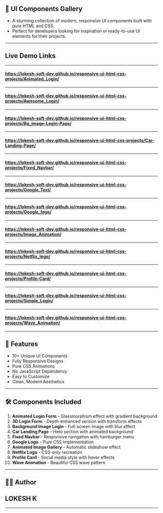 ## 🎨 UI Components Gallery

- A stunning collection of modern, responsive UI components built with pure HTML and CSS. 
- Perfect for developers looking for inspiration or ready-to-use UI elements for their projects.

---

## Live Demo Links 

---

#### https://lokesh-soft-dev.github.io/responsive-ui-html-css-projects/Animated_Login/
---
#### https://lokesh-soft-dev.github.io/responsive-ui-html-css-projects/Awesome_Login/
---
#### https://lokesh-soft-dev.github.io/responsive-ui-html-css-projects/Bg_image-Login-Page/
---
#### https://lokesh-soft-dev.github.io/responsive-ui-html-css-projects/Car-Landing-Page/
---
#### https://lokesh-soft-dev.github.io/responsive-ui-html-css-projects/Fixed_Navbar/
---
#### https://lokesh-soft-dev.github.io/responsive-ui-html-css-projects/Google_Text/
---
#### https://lokesh-soft-dev.github.io/responsive-ui-html-css-projects/Google_logo/
---
#### https://lokesh-soft-dev.github.io/responsive-ui-html-css-projects/Image_Animation/
---
#### https://lokesh-soft-dev.github.io/responsive-ui-html-css-projects/Netflix_logo/
---
#### https://lokesh-soft-dev.github.io/responsive-ui-html-css-projects/Profile-Card/
---
#### https://lokesh-soft-dev.github.io/responsive-ui-html-css-projects/Simple_Login/
---
#### https://lokesh-soft-dev.github.io/responsive-ui-html-css-projects/Wave_Animation/
---

## 🌟 Features

- 10+ Unique UI Components
- Fully Responsive Designs
- Pure CSS Animations
- No JavaScript Dependency
- Easy to Customize
- Clean, Modern Aesthetics

---

## 🛠 Components Included

1. **Animated Login Form** - Glassmorphism effect with gradient background
2. **3D Login Form** - Depth-enhanced version with transform effects
3. **Background Image Login** - Full-screen image with blur effect
4. **Car Landing Page** - Hero section with animated background
5. **Fixed Navbar** - Responsive navigation with hamburger menu
6. **Google Logo** - Pure CSS implementation
7. **Animated Image Gallery** - Automatic slideshow effect
8. **Netflix Logo** - CSS-only recreation
9. **Profile Card** - Social media style with hover effects
10. **Wave Animation** - Beautiful CSS wave pattern
    
---
## 🧑‍💻 Author

## **LOKESH K** ##

---
